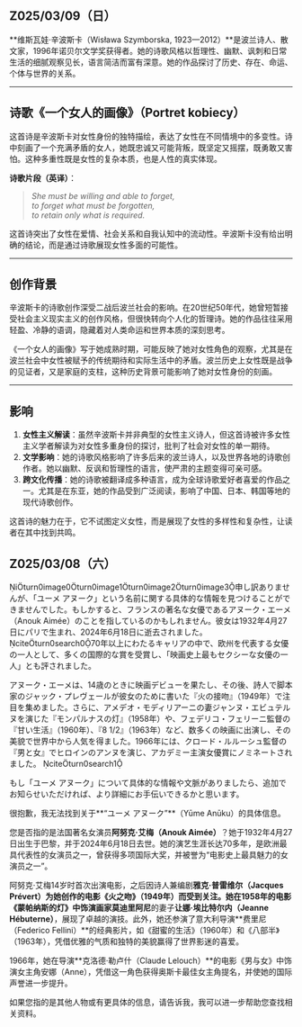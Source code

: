 ## Z025/03/09（日）

**维斯瓦娃·辛波斯卡（Wisława Szymborska, 1923—2012）**是波兰诗人、散文家，1996年诺贝尔文学奖获得者。她的诗歌风格以哲理性、幽默、讽刺和日常生活的细腻观察见长，语言简洁而富有深意。她的作品探讨了历史、存在、命运、个体与世界的关系。

---

## **诗歌《一个女人的画像》（Portret kobiecy）**
这首诗是辛波斯卡对女性身份的独特描绘，表达了女性在不同情境中的多变性。诗中刻画了一个充满矛盾的女人，她既忠诚又可能背叛，既坚定又摇摆，既勇敢又害怕。这种多重性既是女性的复杂本质，也是人性的真实体现。

**诗歌片段（英译）**：
> *She must be willing and able to forget,  
> to forget what must be forgotten,  
> to retain only what is required.*  

这首诗突出了女性在爱情、社会关系和自我认知中的流动性。辛波斯卡没有给出明确的结论，而是通过诗歌展现女性多面的可能性。

---

## **创作背景**
辛波斯卡的诗歌创作深受二战后波兰社会的影响。在20世纪50年代，她曾短暂接受社会主义现实主义的创作风格，但很快转向个人化的哲理诗。她的作品往往采用轻盈、冷静的语调，隐藏着对人类命运和世界本质的深刻思考。

《一个女人的画像》写于她成熟时期，可能反映了她对女性角色的观察，尤其是在波兰社会中女性被赋予的传统期待和实际生活中的矛盾。波兰历史上女性既是战争的见证者，又是家庭的支柱，这种历史背景可能影响了她对女性身份的刻画。

---

## **影响**
1. **女性主义解读**：虽然辛波斯卡并非典型的女性主义诗人，但这首诗被许多女性主义学者解读为对女性多重身份的探讨，批判了社会对女性的单一期待。
2. **文学影响**：她的诗歌风格影响了许多后来的波兰诗人，以及世界各地的诗歌创作者。她以幽默、反讽和哲理性的语言，使严肃的主题变得可亲可感。
3. **跨文化传播**：她的诗歌被翻译成多种语言，成为全球诗歌爱好者喜爱的作品之一。尤其是在东亚，她的作品受到广泛阅读，影响了中国、日本、韩国等地的现代诗歌创作。

这首诗的魅力在于，它不试图定义女性，而是展现了女性的多样性和复杂性，让读者在其中找到共鸣。


## Z025/03/08（六）

iturn0image0turn0image1turn0image2turn0image3申し訳ありませんが、「ユーメ アヌーク」という名前に関する具体的な情報を見つけることができませんでした。もしかすると、フランスの著名な女優であるアヌーク・エーメ（Anouk Aimée）のことを指しているのかもしれません。彼女は1932年4月27日にパリで生まれ、2024年6月18日に逝去されました。 citeturn0search070年以上にわたるキャリアの中で、欧州を代表する女優の一人として、多くの国際的な賞を受賞し、「映画史上最もセクシーな女優の一人」とも評されました。

アヌーク・エーメは、14歳のときに映画デビューを果たし、その後、詩人で脚本家のジャック・プレヴェールが彼女のために書いた『火の接吻』（1949年）で注目を集めました。さらに、アメデオ・モディリアーニの妻ジャンヌ・エビュテルヌを演じた『モンパルナスの灯』（1958年）や、フェデリコ・フェリーニ監督の『甘い生活』（1960年）、『8 1/2』（1963年）など、数多くの映画に出演し、その美貌で世界中から人気を得ました。1966年には、クロード・ルルーシュ監督の『男と女』でヒロインのアンヌを演じ、アカデミー主演女優賞にノミネートされました。 citeturn0search1

もし「ユーメ アヌーク」について具体的な情報や文脈がありましたら、追加でお知らせいただければ、より詳細にお手伝いできるかと思います。 

很抱歉，我无法找到关于**“ユーメ アヌーク”**（Yūme Anūku）的具体信息。  

您是否指的是法国著名女演员**阿努克·艾梅（Anouk Aimée）**？她于1932年4月27日出生于巴黎，并于2024年6月18日去世。她的演艺生涯长达70多年，是欧洲最具代表性的女演员之一，曾获得多项国际大奖，并被誉为“电影史上最具魅力的女演员之一”。  

阿努克·艾梅14岁时首次出演电影，之后因诗人兼编剧**雅克·普雷维尔（Jacques Prévert）**为她创作的电影《火之吻》（1949年）而受到关注。她在1958年的电影《蒙帕纳斯的灯》中饰演画家**莫迪里阿尼**的妻子**让娜·埃比特尔内（Jeanne Hébuterne）**，展现了卓越的演技。此外，她还参演了意大利导演**费里尼（Federico Fellini）**的经典影片，如《甜蜜的生活》（1960年）和《八部半》（1963年），凭借优雅的气质和独特的美貌赢得了世界影迷的喜爱。  

1966年，她在导演**克洛德·勒卢什（Claude Lelouch）**的电影《男与女》中饰演女主角安娜（Anne），凭借这一角色获得奥斯卡最佳女主角提名，并使她的国际声誉进一步提升。  

如果您指的是其他人物或有更具体的信息，请告诉我，我可以进一步帮助您查找相关资料。
